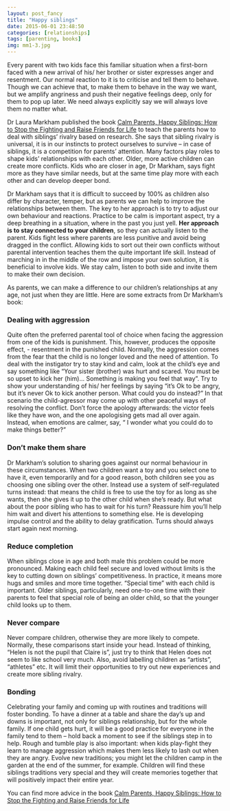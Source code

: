 ```yaml
---
layout: post_fancy
title: "Happy siblings"
date: 2015-06-01 23:48:50
categories: [relationships]
tags: [parenting, books]
img: mm1-3.jpg
---
```


Every parent with two kids face this familiar situation when a first-born faced with a new arrival of his/ her brother or sister expresses anger and resentment. Our normal reaction to it is to criticise and tell them to behave. Though we can achieve that, to make them to behave in the way we want, but we amplify angriness and push their negative feelings deep, only for them to pop up later. We need always explicitly say we will always love them no matter what. 

Dr Laura Markham published the book [Calm Parents, Happy Siblings: How to Stop the Fighting and Raise Friends for Life] to teach the parents how to deal with siblings’ rivalry based on research. She says that sibling rivalry is universal, it is in our instincts to protect ourselves to survive – in case of siblings, it is a competition for parents’ attention. Many factors play roles to shape kids’ relationships with each other. Older, more active children can create more conflicts. Kids who are closer in age, Dr Markham, says fight more as they have similar needs, but at the same time play more with each other and can develop deeper bond. 

Dr Markham says that it is difficult to succeed by 100% as children also differ by character, temper, but as parents we can help to improve the relationships between them. The key to her approach is to try to adjust our own behaviour and reactions. Practice to be calm is important aspect, try a deep breathing in a situation, where in the past you just yell. **Her approach is to stay connected to your children**, so they can actually listen to the parent. Kids fight less where parents are less punitive and avoid being dragged in the conflict. Allowing kids to sort out their own conflicts without parental intervention teaches them the quite important life skill. Instead of marching in in the middle of the row and impose your own solution, it is beneficial to involve kids. We stay calm, listen to both side and invite them to make their own decision. 

As parents, we can make a difference to our children’s relationships at any age, not just when they are little. Here are some extracts from Dr Markham’s book:

### Dealing with aggression ###
Quite often the preferred parental tool of choice when facing the aggression from one of the kids is punishment. This, however, produces the opposite effect, - resentment in the punished child. Normally, the aggression comes from the fear that the child is no longer loved and the need of attention. To deal with the instigator try to stay kind and calm, look at the child’s eye and say something like “Your sister (brother) was hurt and scared. You must be so upset to kick her (him)… Something is making you feel that way”. Try to show your understanding of his/ her feelings by saying “it’s Ok to be angry, but it’s never Ok to kick another person. What could you do instead?” In that scenario the child-agressor may come up with other peaceful ways of resolving the conflict.
Don’t force the apology afterwards: the victor feels like they have won, and the one apologising gets mad all over again. Instead, when emotions are calmer, say, “ I wonder what you could do to make things better?”

### Don’t make them share ###
Dr Markham’s solution to sharing goes against our normal behaviour in these circumstances. When two children want a toy and you select one to have it, even temporarily and for a good reason, both children see you as choosing one sibling over the other. Instead use a system of self-regulated turns instead: that means the child is free to use the toy for as long as she wants, then she gives it up to the other child when she’s ready. But what about the poor sibling who has to wait for his turn? Reassure him you’ll help him wait and divert his attentions to something else. He is developing impulse control and the ability to delay gratification. Turns should always start again next morning.

### Reduce completion ###
When siblings close in age and both male this problem could be more pronounced. Making each child feel secure and loved without limits is the key to cutting down on siblings’ competitiveness. In practice, it means more hugs and smiles and more time together. “Special time” with each child is important. Older siblings, particularly, need one-to-one time with their parents to feel that special role of being an older child, so that the younger child looks up to them. 

### Never compare ###
Never compare children, otherwise they are more likely to compete. Normally, these comparisons start inside your head. Instead of thinking, “Helen is not the pupil that Claire is”, just try to think that Helen does not seem to like school very much. Also, avoid labelling children as “artists”, “athletes” etc. It will limit their opportunities to try out new experiences and create more sibling rivalry.

### Bonding ###
Celebrating your family and coming up with routines and traditions will foster bonding. To have a dinner at a table and share the day’s up and downs is important, not only for siblings relationship, but for the whole family. If one child gets hurt, it will be a good practice for everyone in the family tend to them – hold back a moment to see if the siblings step in to help. Rough and tumble play is also important: when kids play-fight they learn to manage aggression which makes them less likely to lash out when they are angry. Evolve new traditions; you might let the children camp in the garden at the end of the summer, for example. Children will find these siblings traditions very special and they will create memories together that will positively impact their entire year.

You can find more advice in the book [Calm Parents, Happy Siblings: How to Stop the Fighting and Raise Friends for Life](https://www.amazon.co.uk/gp/product/1785040251/ref=x_gr_w_bb?ie=UTF8&tag=x_gr_w_bb_uk-21&linkCode=as2&camp=1634&creative=6738) 


[Calm Parents, Happy Siblings: How to Stop the Fighting and Raise Friends for Life]: https://www.amazon.co.uk/gp/product/1785040251/ref=x_gr_w_bb?ie=UTF8&tag=x_gr_w_bb_uk-21&linkCode=as2&camp=1634&creative=6738 